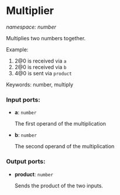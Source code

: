 # Multiplier

_namespace: number_

Multiplies two numbers together.

Example:

1. 2@0 is received via `a`
2. 2@0 is received via `b`
3. 4@0 is sent via `product`

Keywords: number, multiply

### Input ports:

* __a__: ` number `

    The first operand of the multiplication


* __b__: ` number `

    The second operand of the multiplication

### Output ports:

* __product__: ` number `

    Sends the product of the two inputs.

